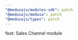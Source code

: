 ```yaml
---
"@medusajs/modules-sdk": patch
"@medusajs/medusa": patch
"@medusajs/types": patch
---
```


feat: Sales Channel module
